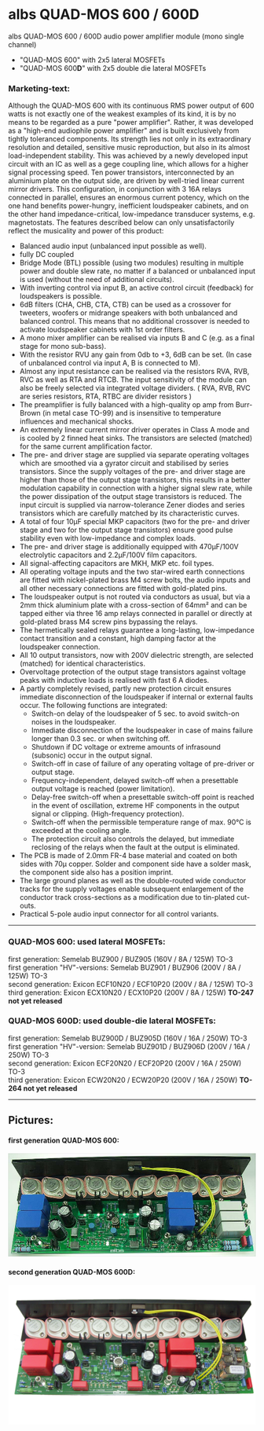 
# albs QUAD-MOS 600 / 600D

albs QUAD-MOS 600 / 600D audio power amplifier module (mono single channel)  
* "QUAD-MOS 600" with 2x5 lateral MOSFETs  
* "QUAD-MOS 600**D**" with 2x5 double die lateral MOSFETs  

### Marketing-text:  
  
Although the QUAD-MOS 600 with its continuous RMS power output of 600 watts is not exactly one of the weakest examples of its kind, it is by no means to be regarded as a pure "power amplifier". Rather, it was developed as a "high-end audiophile power amplifier" and is built exclusively from tightly toleranced components.
Its strength lies not only in its extraordinary resolution and detailed, sensitive music reproduction, but also in its almost load-independent stability.
This was achieved by a newly developed input circuit with an IC as well as a gege coupling line, which allows for a higher signal processing speed. Ten power transistors, interconnected by an aluminium plate on the output side, are driven by well-tried linear current mirror drivers. This configuration, in conjunction with 3 16A relays connected in parallel, ensures an enormous current potency, which on the one hand benefits power-hungry, inefficient loudspeaker cabinets, and on the other hand impedance-critical, low-impedance transducer systems, e.g. magnetostats.
The features described below can only unsatisfactorily reflect the musicality and power of this product:
* Balanced audio input (unbalanced input possible as well).
* fully DC coupled
* Bridge Mode (BTL) possible (using two modules) resulting in multiple power and double slew rate, no matter if a balanced or unbalanced input is used (without the need of additional circuits).
* With inverting control via input B, an active control circuit (feedback) for loudspeakers is possible.
* 6dB filters (CHA, CHB, CTA, CTB) can be used as a crossover for tweeters, woofers or midrange speakers with both unbalanced and balanced control. This means that no additional crossover is needed to activate loudspeaker cabinets with 1st order filters.
* A mono mixer amplifier can be realised via inputs B and C (e.g. as a final stage for mono sub-bass).
* With the resistor RVU any gain from 0db to +3, 6dB can be set. (In case of unbalanced control via input A, B is connected to M).
* Almost any input resistance can be realised via the resistors RVA, RVB, RVC as well as RTA and RTCB. The input sensitivity of the module can also be freely selected via integrated voltage dividers. ( RVA, RVB, RVC are series resistors, RTA, RTBC are divider resistors )
* The preamplifier is fully balanced with a high-quality op amp from Burr-Brown (in metal case TO-99) and is insensitive to temperature influences and mechanical shocks.
* An extremely linear current mirror driver operates in Class A mode and is cooled by 2 finned heat sinks. The transistors are selected (matched) for the same current amplification factor.
* The pre- and driver stage are supplied via separate operating voltages which are smoothed via a gyrator circuit and stabilised by series transistors. Since the supply voltages of the pre- and driver stage are higher than those of the output stage transistors, this results in a better modulation capability in connection with a higher signal slew rate, while the power dissipation of the output stage transistors is reduced. The input circuit is supplied via narrow-tolerance Zener diodes and series transistors which are carefully matched by its characteristic curves.
* A total of four 10µF special MKP capacitors (two for the pre- and driver stage and two for the output stage transistors) ensure good pulse stability even with low-impedance and complex loads.
* The pre- and driver stage is additionally equipped with 470µF/100V electrolytic capacitors and 2.2µF/100V film capacitors.
* All signal-affecting capacitors are MKH, MKP etc. foil types.
* All operating voltage inputs and the two star-wired earth connections are fitted with nickel-plated brass M4 screw bolts, the audio inputs and all other necessary connections are fitted with gold-plated pins.
* The loudspeaker output is not routed via conductors as usual, but via a 2mm thick aluminium plate with a cross-section of 64mm² and can be tapped either via three 16 amp relays connected in parallel or directly at gold-plated brass M4 screw pins bypassing the relays.
* The hermetically sealed relays guarantee a long-lasting, low-impedance contact transition and a constant, high damping factor at the loudspeaker connection.
* All 10 output transistors, now with 200V dielectric strength, are selected (matched) for identical characteristics.
* Overvoltage protection of the output stage transistors against voltage peaks with inductive loads is realised with fast 6 A diodes.
* A partly completely revised, partly new protection circuit ensures immediate disconnection of the loudspeaker if internal or external faults occur.
The following functions are integrated:
    * Switch-on delay of the loudspeaker of 5 sec. to avoid switch-on noises in the loudspeaker.
    * Immediate disconnection of the loudspeaker in case of mains failure longer than 0.3 sec. or when switching off.
    * Shutdown if DC voltage or extreme amounts of infrasound (subsonic) occur in the output signal.
    * Switch-off in case of failure of any operating voltage of pre-driver or output stage.
    * Frequency-independent, delayed switch-off when a presettable output voltage is reached (power limitation).
    * Delay-free switch-off when a presettable switch-off point is reached in the event of oscillation, extreme HF components in the output signal or clipping. (High-frequency protection).
    * Switch-off when the permissible temperature range of max. 90°C is exceeded at the cooling angle.
    * The protection circuit also controls the delayed, but immediate reclosing of the relays when the fault at the output is eliminated.
* The PCB is made of 2.0mm FR-4 base material and coated on both sides with 70µ copper. Solder and component side have a solder mask, the component side also has a position imprint.
* The large ground planes as well as the double-routed wide conductor tracks for the supply voltages enable subsequent enlargement of the conductor track cross-sections as a modification due to tin-plated cut-outs.
* Practical 5-pole audio input connector for all control variants.

----

### QUAD-MOS 600: used lateral MOSFETs:  
first generation: Semelab BUZ900 / BUZ905 (160V / 8A / 125W) TO-3  
first generation "HV"-versions: Semelab BUZ901 / BUZ906 (200V / 8A / 125W) TO-3  
second generation: Exicon ECF10N20 / ECF10P20 (200V / 8A / 125W) TO-3  
third generation: Exicon ECX10N20 / ECX10P20 (200V / 8A / 125W) **TO-247  not yet released**  

### QUAD-MOS 600D: used double-die lateral MOSFETs:  
first generation: Semelab BUZ900D / BUZ905D (160V / 16A / 250W) TO-3  
first generation "HV"-version: Semelab BUZ901D / BUZ906D (200V / 16A / 250W) TO-3  
second generation: Exicon ECF20N20 / ECF20P20 (200V / 16A / 250W) TO-3  
third generation: Exicon ECW20N20 / ECW20P20 (200V / 16A / 250W) **TO-264  not yet released**  

----

## Pictures:
#### first generation QUAD-MOS 600:  
<img src="/Pics/old/QUAD-MOS-600.jpg">   
  
  
#### second generation QUAD-MOS 600D:  
<img src="/Pics/Albs_QUAD-MOS_600D__Exicon_1.png">  
  



